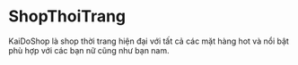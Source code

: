 # ShopThoiTrang
KaiDoShop là shop thời trang hiện đại với tất cả các mặt hàng hot và nổi bật phù hợp với các bạn nữ cũng như bạn nam.
